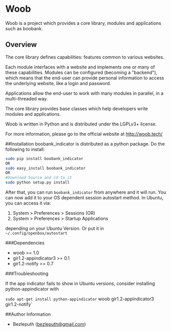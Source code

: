 Woob
==========

Woob is a project which provides a core library, modules and applications
such as boobank.

Overview
--------

The core library defines capabilities: features common to various websites.

Each module interfaces with a website and implements one or many of these
capabilities. Modules can be configured (becoming a "backend"), which means
that the end-user can provide personal information to access the underlying
website, like a login and password.

Applications allow the end-user to work with many modules in parallel,
in a multi-threaded way.

The core library provides base classes which help developers write
modules and applications.

Woob is written in Python and is distributed under the LGPLv3+ license.

For more information, please go to the official website at http://woob.tech/


##Installation
boobank_indicator is distributed as a python package. Do the following to install:

``` sh
sudo pip install boobank_indicator
OR
sudo easy_install boobank_indicator
OR
#Download Source and cd to it
sudo python setup.py install
```

After that, you can run `boobank_indicator` from anywhere and it will run. You can
now add it to your OS dependent session autostart method. In Ubuntu, you can
access it via:

1. System > Preferences > Sessions
(OR)
2. System > Preferences > Startup Applications

depending on your Ubuntu Version. Or put it in `~/.config/openbox/autostart`

###Dependencies

  - woob >= 1.0
  - gir1.2-appindicator3 >= 0.1
  - gir1.2-notify >= 0.7

###Troubleshooting

If the app indicator fails to show in Ubuntu versions, consider installing
python-appindicator with

`sudo apt-get install python-appindicator` woob gir1.2-appindicator3 gir1.2-notify`

##Author Information
- Bezleputh (<bezleputh@gmail.com>)

